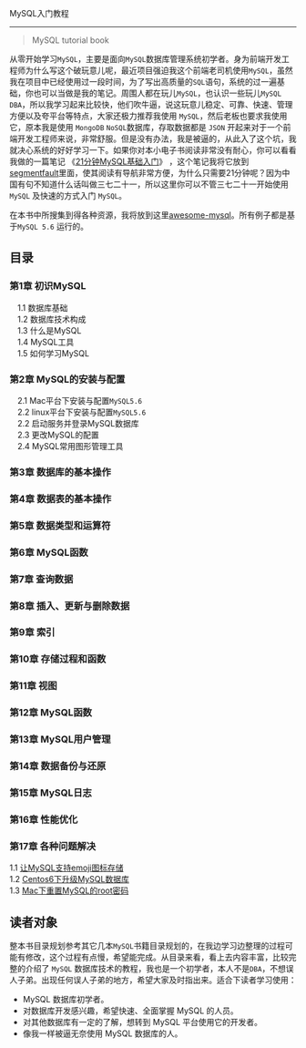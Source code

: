 MySQL入门教程

--- 

> MySQL tutorial book

从零开始学习`MySQL`，主要是面向`MySQL`数据库管理系统初学者。身为前端开发工程师为什么写这个破玩意儿呢，最近项目强迫我这个前端老司机使用`MySQL`，虽然我在项目中已经使用过一段时间，为了写出高质量的`SQL`语句，系统的过一遍基础，你也可以当做是我的笔记。周围人都在玩儿`MySQL`，也认识一些玩儿`MySQL DBA`，所以我学习起来比较快，他们吹牛逼，说这玩意儿稳定、可靠、快速、管理方便以及夸平台等特点，大家还极力推荐我使用 `MySQL`，然后老板也要求我使用它，原本我是使用 `MongoDB` `NoSQL`数据库，存取数据都是 `JSON` 开起来对于一个前端开发工程师来说，非常舒服。但是没有办法，我是被逼的，从此入了这个坑，我就决心系统的好好学习一下。如果你对本小电子书阅读非常没有耐心，你可以看看我做的一篇笔记 《[21分钟MySQL基础入门](21-minutes-MySQL-basic-entry.md)》 ，这个笔记我将它放到[segmentfault](https://segmentfault.com/a/1190000006876419)里面，使其阅读有导航非常方便，为什么只需要21分钟呢？因为中国有句不知道什么话叫做三七二十一，所以这里你可以不管三七二十一开始使用 `MySQL` 及快速的方式入门 `MySQL`。

在本书中所搜集到得各种资源，我将放到这里[awesome-mysql](awesome-mysql.md)。所有例子都是基于`MySQL 5.6` 运行的。


## 目录

### 第1章 初识MySQL

　1.1 数据库基础  
　1.2 数据库技术构成  
　1.3 什么是MySQL  
　1.4 MySQL工具  
　1.5 如何学习MySQL  

### 第2章 MySQL的安装与配置

　2.1 Mac平台下安装与配置`MySQL5.6`  
　2.2 linux平台下安装与配置`MySQL5.6`  
　2.2 启动服务并登录MySQL数据库  
　2.3 更改MySQL的配置  
　2.4 MySQL常用图形管理工具  

### 第3章 数据库的基本操作

### 第4章 数据表的基本操作

### 第5章 数据类型和运算符

### 第6章 MySQL函数

### 第7章 查询数据

### 第8章 插入、更新与删除数据

### 第9章 索引

### 第10章 存储过程和函数

### 第11章 视图

### 第12章 MySQL函数

### 第13章 MySQL用户管理

### 第14章 数据备份与还原

### 第15章 MySQL日志

### 第16章 性能优化

### 第17章 各种问题解决

  1.1 [让MySQL支持emoji图标存储](chapter17/1.1.md)  
  1.2 [Centos6下升级MySQL数据库](chapter17/1.2.md)  
  1.3 [Mac下重置MySQL的root密码](chapter17/1.3.md)  

## 读者对象

整本书目录规划参考其它几本`MySQL`书籍目录规划的，在我边学习边整理的过程可能有修改，这个过程有点慢，希望能完成。从目录来看，看上去内容丰富，比较完整的介绍了 `MySQL` 数据库技术的教程，我也是一个初学者，本人不是`DBA`，不想误人子弟。出现任何误人子弟的地方，希望大家及时指出来。适合下读者学习使用：

- MySQL 数据库初学者。
- 对数据库开发感兴趣，希望快速、全面掌握 MySQL 的人员。
- 对其他数据库有一定的了解，想转到 MySQL 平台使用它的开发者。
- 像我一样被逼无奈使用 MySQL 数据库的人。